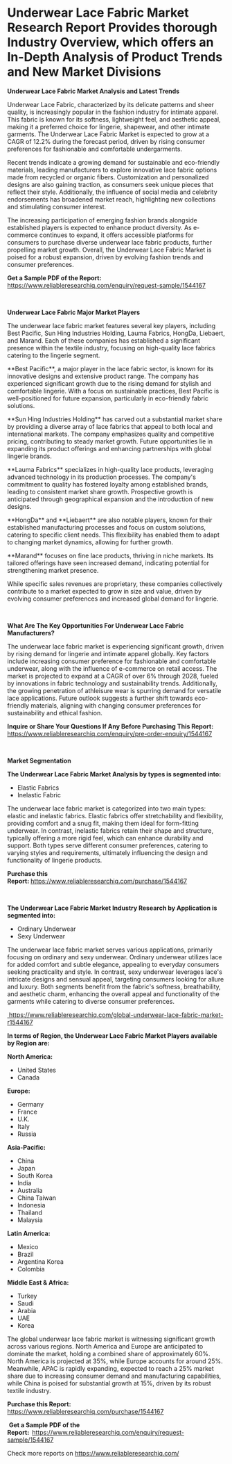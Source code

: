 <p><h1>Underwear Lace Fabric Market Research Report Provides thorough Industry Overview, which offers an In-Depth Analysis of Product Trends and New Market Divisions</h1></p><p><strong>Underwear Lace Fabric Market Analysis and Latest Trends</strong></p>
<p><p>Underwear Lace Fabric, characterized by its delicate patterns and sheer quality, is increasingly popular in the fashion industry for intimate apparel. This fabric is known for its softness, lightweight feel, and aesthetic appeal, making it a preferred choice for lingerie, shapewear, and other intimate garments. The Underwear Lace Fabric Market is expected to grow at a CAGR of 12.2% during the forecast period, driven by rising consumer preferences for fashionable and comfortable undergarments.</p><p>Recent trends indicate a growing demand for sustainable and eco-friendly materials, leading manufacturers to explore innovative lace fabric options made from recycled or organic fibers. Customization and personalized designs are also gaining traction, as consumers seek unique pieces that reflect their style. Additionally, the influence of social media and celebrity endorsements has broadened market reach, highlighting new collections and stimulating consumer interest.</p><p>The increasing participation of emerging fashion brands alongside established players is expected to enhance product diversity. As e-commerce continues to expand, it offers accessible platforms for consumers to purchase diverse underwear lace fabric products, further propelling market growth. Overall, the Underwear Lace Fabric Market is poised for a robust expansion, driven by evolving fashion trends and consumer preferences.</p></p>
<p><strong>Get a Sample PDF of the Report:&nbsp;</strong> <a href="https://www.reliableresearchiq.com/enquiry/request-sample/1544167?utm_campaign=3100&utm_medium=2&utm_source=Github&utm_content=ia&utm_term=31032025&utm_id=underwear-lace-fabric">https://www.reliableresearchiq.com/enquiry/request-sample/1544167</a></p>
<p>&nbsp;</p>
<p><strong>Underwear Lace Fabric Major Market Players</strong></p>
<p><p>The underwear lace fabric market features several key players, including Best Pacific, Sun Hing Industries Holding, Lauma Fabrics, HongDa, Liebaert, and Marand. Each of these companies has established a significant presence within the textile industry, focusing on high-quality lace fabrics catering to the lingerie segment.</p><p>**Best Pacific**, a major player in the lace fabric sector, is known for its innovative designs and extensive product range. The company has experienced significant growth due to the rising demand for stylish and comfortable lingerie. With a focus on sustainable practices, Best Pacific is well-positioned for future expansion, particularly in eco-friendly fabric solutions. </p><p>**Sun Hing Industries Holding** has carved out a substantial market share by providing a diverse array of lace fabrics that appeal to both local and international markets. The company emphasizes quality and competitive pricing, contributing to steady market growth. Future opportunities lie in expanding its product offerings and enhancing partnerships with global lingerie brands.</p><p>**Lauma Fabrics** specializes in high-quality lace products, leveraging advanced technology in its production processes. The company's commitment to quality has fostered loyalty among established brands, leading to consistent market share growth. Prospective growth is anticipated through geographical expansion and the introduction of new designs.</p><p>**HongDa** and **Liebaert** are also notable players, known for their established manufacturing processes and focus on custom solutions, catering to specific client needs. This flexibility has enabled them to adapt to changing market dynamics, allowing for further growth.</p><p>**Marand** focuses on fine lace products, thriving in niche markets. Its tailored offerings have seen increased demand, indicating potential for strengthening market presence.</p><p>While specific sales revenues are proprietary, these companies collectively contribute to a market expected to grow in size and value, driven by evolving consumer preferences and increased global demand for lingerie.</p></p>
<p>&nbsp;</p>
<p><strong>What Are The Key Opportunities For Underwear Lace Fabric Manufacturers?</strong></p>
<p><p>The underwear lace fabric market is experiencing significant growth, driven by rising demand for lingerie and intimate apparel globally. Key factors include increasing consumer preference for fashionable and comfortable underwear, along with the influence of e-commerce on retail access. The market is projected to expand at a CAGR of over 6% through 2028, fueled by innovations in fabric technology and sustainability trends. Additionally, the growing penetration of athleisure wear is spurring demand for versatile lace applications. Future outlook suggests a further shift towards eco-friendly materials, aligning with changing consumer preferences for sustainability and ethical fashion.</p></p>
<p><strong>Inquire or Share Your Questions If Any Before Purchasing This Report:</strong> <a href="https://www.reliableresearchiq.com/enquiry/pre-order-enquiry/1544167?utm_campaign=3100&utm_medium=2&utm_source=Github&utm_content=ia&utm_term=31032025&utm_id=underwear-lace-fabric">https://www.reliableresearchiq.com/enquiry/pre-order-enquiry/1544167</a></p>
<p>&nbsp;</p>
<p><strong>Market Segmentation</strong></p>
<p><strong>The Underwear Lace Fabric Market Analysis by types is segmented into:</strong></p>
<p><ul><li>Elastic Fabrics</li><li>Inelastic Fabric</li></ul></p>
<p><p>The underwear lace fabric market is categorized into two main types: elastic and inelastic fabrics. Elastic fabrics offer stretchability and flexibility, providing comfort and a snug fit, making them ideal for form-fitting underwear. In contrast, inelastic fabrics retain their shape and structure, typically offering a more rigid feel, which can enhance durability and support. Both types serve different consumer preferences, catering to varying styles and requirements, ultimately influencing the design and functionality of lingerie products.</p></p>
<p><strong>Purchase this Report:&nbsp;</strong><a href="https://www.reliableresearchiq.com/purchase/1544167?utm_campaign=3100&utm_medium=2&utm_source=Github&utm_content=ia&utm_term=31032025&utm_id=underwear-lace-fabric">https://www.reliableresearchiq.com/purchase/1544167</a></p>
<p>&nbsp;</p>
<p><strong>The Underwear Lace Fabric Market Industry Research by Application is segmented into:</strong></p>
<p><ul><li>Ordinary Underwear</li><li>Sexy Underwear</li></ul></p>
<p><p>The underwear lace fabric market serves various applications, primarily focusing on ordinary and sexy underwear. Ordinary underwear utilizes lace for added comfort and subtle elegance, appealing to everyday consumers seeking practicality and style. In contrast, sexy underwear leverages lace's intricate designs and sensual appeal, targeting consumers looking for allure and luxury. Both segments benefit from the fabric's softness, breathability, and aesthetic charm, enhancing the overall appeal and functionality of the garments while catering to diverse consumer preferences.</p></p>
<p><a href="https://www.reliableresearchiq.com/global-underwear-lace-fabric-market-r1544167?utm_campaign=3100&utm_medium=2&utm_source=Github&utm_content=ia&utm_term=31032025&utm_id=underwear-lace-fabric">&nbsp;https://www.reliableresearchiq.com/global-underwear-lace-fabric-market-r1544167</a></p>
<p><strong>In terms of Region, the Underwear Lace Fabric Market Players available by Region are:</strong></p>
<p>
    <p> <strong> North America: </strong>
        <ul>
            <li>United States</li>
            <li>Canada</li>
        </ul>
        </p> 
    <p> <strong> Europe: </strong>
        <ul>
            <li>Germany</li>
            <li>France</li>
            <li>U.K.</li>
            <li>Italy</li>
            <li>Russia</li>
        </ul>
        </p> 
    <p> <strong> Asia-Pacific: </strong>
        <ul>
            <li>China</li>
            <li>Japan</li>
            <li>South Korea</li>
            <li>India</li>
            <li>Australia</li>
            <li>China Taiwan</li>
            <li>Indonesia</li>
            <li>Thailand</li>
            <li>Malaysia</li>
        </ul>
        </p> 
    <p> <strong> Latin America: </strong>
        <ul>
            <li>Mexico</li>
            <li>Brazil</li>
            <li>Argentina Korea</li>
            <li>Colombia</li>
        </ul>
        </p> 
    <p> <strong> Middle East & Africa: </strong>
        <ul>
            <li>Turkey</li>
            <li>Saudi</li>
            <li>Arabia</li>
            <li>UAE</li>
            <li>Korea</li>
        </ul>
    </p>
    </p>
<p><p>The global underwear lace fabric market is witnessing significant growth across various regions. North America and Europe are anticipated to dominate the market, holding a combined share of approximately 60%. North America is projected at 35%, while Europe accounts for around 25%. Meanwhile, APAC is rapidly expanding, expected to reach a 25% market share due to increasing consumer demand and manufacturing capabilities, while China is poised for substantial growth at 15%, driven by its robust textile industry.</p></p>
<p><strong>Purchase this Report: </strong><a href="https://www.reliableresearchiq.com/purchase/1544167?utm_campaign=3100&utm_medium=2&utm_source=Github&utm_content=ia&utm_term=31032025&utm_id=underwear-lace-fabric">https://www.reliableresearchiq.com/purchase/1544167</a></p>
<p>&nbsp;<strong>Get a Sample PDF of the Report:&nbsp;&nbsp;</strong><a href="https://www.reliableresearchiq.com/enquiry/request-sample/1544167?utm_campaign=3100&utm_medium=2&utm_source=Github&utm_content=ia&utm_term=31032025&utm_id=underwear-lace-fabric">https://www.reliableresearchiq.com/enquiry/request-sample/1544167</a></p>
<p><strong></strong></p>
<p>Check more reports on <a href="https://www.reliableresearchiq.com/?utm_campaign=3100&utm_medium=2&utm_source=Github&utm_content=ia&utm_term=31032025&utm_id=underwear-lace-fabric">https://www.reliableresearchiq.com/</a></p>